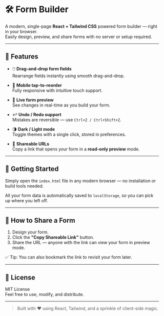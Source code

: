 # 🛠️ Form Builder

A modern, single-page **React + Tailwind CSS** powered form builder — right in your browser.  
Easily design, preview, and share forms with no server or setup required.

---

## 🌟 Features

- 🖱️ **Drag-and-drop form fields**  
  Rearrange fields instantly using smooth drag-and-drop.

- 📱 **Mobile tap-to-reorder**  
  Fully responsive with intuitive touch support.

- 👀 **Live form preview**  
  See changes in real-time as you build your form.

- ↩️ **Undo / Redo support**  
  Mistakes are reversible — use `Ctrl+Z / Ctrl+Shift+Z`.

- 🌗 **Dark / Light mode**  
  Toggle themes with a single click, stored in preferences.

- 🔗 **Shareable URLs**  
  Copy a link that opens your form in a **read-only preview** mode.

---

## 🚀 Getting Started

Simply open the `index.html` file in any modern browser — no installation or build tools needed.

All your form data is automatically saved to `localStorage`, so you can pick up where you left off.

---

## 🔄 How to Share a Form

1. Design your form.
2. Click the **"Copy Shareable Link"** button.
3. Share the URL — anyone with the link can view your form in preview mode.

✅ Tip: You can also bookmark the link to revisit your form later.

---

## 📄 License

MIT License  
Feel free to use, modify, and distribute.

---

> Built with ❤️ using React, Tailwind, and a sprinkle of client-side magic.
